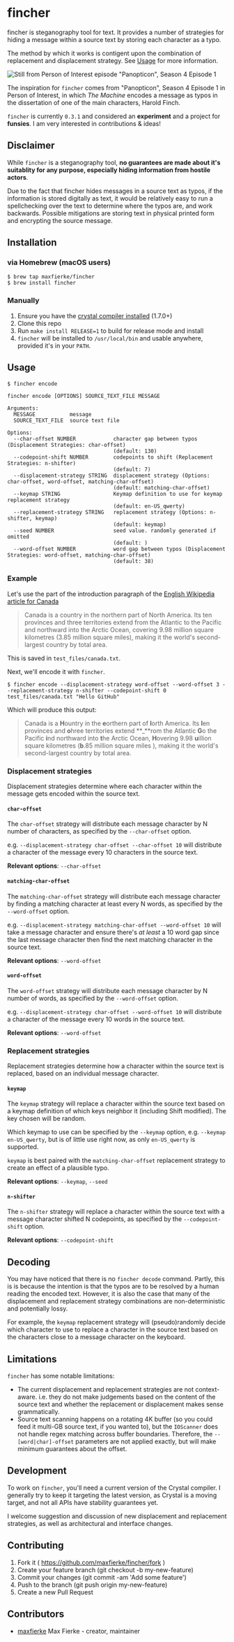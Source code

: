 # fincher

fincher is steganography tool for text. It provides a number of strategies for
hiding a message within a source text by storing each character as a typo.

The method by which it works is contigent upon the combination of replacement
and displacement strategy. See [Usage](#Usage) for more information.

![Still from Person of Interest episode "Panopticon", Season 4 Episode 1](docs/panopticon.png)

The inspiration for `fincher` comes from "Panopticon", Season 4 Episode 1 in
Person of Interest, in which _The Machine_ encodes a message as typos in the
dissertation of one of the main characters, Harold Finch.

`fincher` is currently `0.3.1` and considered an **experiment**
and a project for **funsies**. I am very interested in contributions & ideas!

## Disclaimer

While `fincher` is a steganography tool, **no guarantees are made about it's
suitablity for any purpose, especially hiding information from hostile actors**.

Due to the fact that fincher hides messages in a source text as typos, if the
information is stored digitally as text, it would be relatively easy to
run a spellchecking over the text to determine where the typos are, and work
backwards. Possible mitigations are storing text in physical printed form and
encrypting the source message.

## Installation

### via Homebrew (macOS users)

```
$ brew tap maxfierke/fincher
$ brew install fincher
```

### Manually

1. Ensure you have the [crystal compiler installed](https://crystal-lang.org/docs/installation/) (1.7.0+)
2. Clone this repo
3. Run `make install RELEASE=1` to build for release mode and install
4. `fincher` will be installed to `/usr/local/bin` and usable anywhere, provided it's in your `PATH`.

## Usage

```
$ fincher encode

fincher encode [OPTIONS] SOURCE_TEXT_FILE MESSAGE

Arguments:
  MESSAGE           message
  SOURCE_TEXT_FILE  source text file

Options:
  --char-offset NUMBER            character gap between typos (Displacement Strategies: char-offset)
                                  (default: 130)
  --codepoint-shift NUMBER        codepoints to shift (Replacement Strategies: n-shifter)
                                  (default: 7)
  --displacement-strategy STRING  displacement strategy (Options: char-offset, word-offset, matching-char-offset)
                                  (default: matching-char-offset)
  --keymap STRING                 Keymap definition to use for keymap replacement strategy
                                  (default: en-US_qwerty)
  --replacement-strategy STRING   replacement strategy (Options: n-shifter, keymap)
                                  (default: keymap)
  --seed NUMBER                   seed value. randomly generated if omitted
                                  (default: )
  --word-offset NUMBER            word gap between typos (Displacement Strategies: word-offset, matching-char-offset)
                                  (default: 38)
```

### Example

Let's use the part of the introduction paragraph of the [English Wikipedia article for Canada](https://en.wikipedia.org/wiki/Canada)

> Canada is a country in the northern part of North America. Its ten provinces
> and three territories extend from the Atlantic to the Pacific and northward
> into the Arctic Ocean, covering 9.98 million square kilometres (3.85 million
> square miles), making it the world's second-largest country by total area.

This is saved in `test_files/canada.txt`.

Next, we'll encode it with `fincher`.

```
$ fincher encode --displacement-strategy word-offset --word-offset 3 --replacement-strategy n-shifter --codepoint-shift 0 test_files/canada.txt "Hello GitHub"
```

Which will produce this output:

> Canada is a **H**ountry in the **e**orthern part of **l**orth America. Its **l**en provinces and
> **o**hree territories extend **\_**rom the Atlantic **G**o the Pacific **i**nd northward into **t**he
> Arctic Ocean, **H**overing 9.98 **u**illion square kilometres (**b**.85 million square miles
> ), making it the world's second-largest country by total area.


### Displacement strategies

Displacement strategies determine where each character within the message gets
encoded within the source text.

#### `char-offset`

The `char-offset` strategy will distribute each message character by N number of
characters, as specified by the `--char-offset` option.

e.g. `--displacement-strategy char-offset --char-offset 10` will
distribute a character of the message every 10 characters in the source text.

**Relevant options**: `--char-offset`

#### `matching-char-offset`

The `matching-char-offset` strategy will distribute each message character by
finding a matching character at least every N words, as specified by the
`--word-offset` option.

e.g. `--displacement-strategy matching-char-offset --word-offset 10`
will take a message character and ensure there's _at least_ a 10 word gap
since the last message character then find the next matching character in the
source text.

**Relevant options**: `--word-offset`

#### `word-offset`

The `word-offset` strategy will distribute each message character by N number of
words, as specified by the `--word-offset` option.

e.g. `--displacement-strategy char-offset --word-offset 10` will
distribute a character of the message every 10 words in the source text.

**Relevant options**: `--word-offset`

### Replacement strategies

Replacement strategies determine how a character within the source text is
replaced, based on an individual message character.

#### `keymap`

The `keymap` strategy will replace a character within the source text based on
a keymap definition of which keys neighbor it (including Shift modified). The
key chosen will be random.

Which keymap to use can be specified by the `--keymap` option,
e.g. `--keymap en-US_qwerty`, but is of little use right now, as only
`en-US_qwerty` is supported.

`keymap` is best paired with the `matching-char-offset` replacement strategy to
create an effect of a plausible typo.

**Relevant options**: `--keymap`, `--seed`

#### `n-shifter`

The `n-shifter` strategy will replace a character within the source text with
a message character shifted N codepoints, as specified by the `--codepoint-shift`
option.

**Relevant options**: `--codepoint-shift`

## Decoding

You may have noticed that there is no `fincher decode` command. Partly, this is
is because the intention is that the typos are to be resolved by a human reading
the encoded text. However, it is also the case that many of the displacement and
replacement strategy combinations are non-deterministic and potentially lossy.

For example, the `keymap` replacement strategy will (pseudo)randomly decide
which character to use to replace a character in the source text based on the
characters close to a message character on the keyboard.

## Limitations

`fincher` has some notable limitations:

* The current displacement and replacement strategies are not context-aware.
  i.e. they do not make judgements based on the content of the source text and
  whether the replacement or displacement makes sense grammatically.
* Source text scanning happens on a rotating 4K buffer (so you could feed it
  multi-GB source text, if you wanted to), but the `IOScanner` does not handle
  regex matching across buffer boundaries. Therefore, the `--[word|char]-offset`
  parameters are not applied exactly, but will make minimum guarantees about the
  offset.

## Development

To work on `fincher`, you'll need a current version of the Crystal compiler. I
generally try to keep it targeting the latest version, as Crystal is a moving
target, and not all APIs have stability guarantees yet.

I welcome suggestion and discussion of new displacement and replacement
strategies, as well as architectural and interface changes.

## Contributing

1. Fork it ( https://github.com/maxfierke/fincher/fork )
2. Create your feature branch (git checkout -b my-new-feature)
3. Commit your changes (git commit -am 'Add some feature')
4. Push to the branch (git push origin my-new-feature)
5. Create a new Pull Request

## Contributors

- [maxfierke](https://github.com/maxfierke) Max Fierke - creator, maintainer
